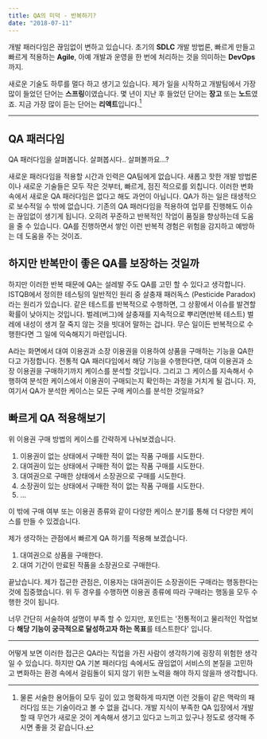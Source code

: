```yaml
---
title: QA의 미덕 - 반복하기?
date: "2018-07-11"
---
```


개발 패러다임은 끊임없이 변하고 있습니다. 초기의 **SDLC** 개발 방법론, 빠르게 만들고 빠르게 적용하는 **Agile**, 아예 개발과 운영을 한 번에 처리하는 것을 의미하는 **DevOps**까지. 

새로운 기술도 하루를 멀다 하고 생기고 있습니다. 제가 일을 시작하고 개발팀에서 가장 많이 들었던 단어는 **스프링**이였습니다. 몇 년이 지난 후 들었던 단어는 **장고** 또는 **노드**였죠. 지금 가장 많이 듣는 단어는 **리액트**입니다.[^1]

---

## QA 패러다임

QA 패러다임을 살펴봅니다.   살펴봅시다..   살펴볼까요...?

새로운 패러다임을 적용할 시간과 인력은 QA팀에게 없습니다. 새롭고 핫한 개발 방법론이나 새로운 기술들은 모두 작은 것부터, 빠르게, 점진 적으로를 외칩니다. 이러한 변화 속에서 새로운 QA 패러다임은 없다고 해도 과언이 아닙니다. QA가 하는 일은 태생적으로 보수적일 수 밖에 없습니다. 기존의 QA 패러다임을 적용하여 업무를 진행해도 이슈는 끊임없이 생기게 됩니다. 오히려 꾸준하고 반복적인 작업이 품질을 향상하는데 도움을 줄 수 있습니다. QA를 진행하면서 쌓인 이런 반복적 경험은 위험을 감지하고 예방하는 데 도움을 주는 것이죠. 

## 하지만 반복만이 좋은 QA를 보장하는 것일까

하지만 이러한 반복 때문에 QA는 설레발 주도 QA를 고민 할 수 있다고 생각합니다. ISTQB에서 정의한 테스팅의 일반적인 원리 중 살충재 패러독스 (Pesticide Paradox) 라는 원리가 있습니다. 같은 테스트를 반복적으로 수행하면, 그 상황에서 이슈를 발견할 확률이 낮아지는 것입니다. 벌레(버그)에 살충재를 지속적으로 뿌리면(반복 테스트) 벌레에 내성이 생겨 잘 죽지 않는 것을 빗대어 말하는 겁니다. 무슨 일이든 반복적으로 수행한다면 그 일에 익숙해지기 마련입니다.

A라는 화면에서 대여 이용권과 소장 이용권을 이용하여 상품을 구매하는 기능을 QA한다고 가정합니다. 전통적 QA 패러다임에서 해당 기능을 수행한다면, 대여 이용권과 소장 이용권을 구매하기까지 케이스를 분석할 것입니다. 그리고 그 케이스를 지속해서 수행하여 분석한 케이스에서 이용권이 구매되는지 확인하는 과정을 거치게 될 겁니다. 자, 여기서 QA가 분석한 케이스는 모든 구매 케이스를 분석한 것일까요?

## 빠르게 QA 적용해보기

위 이용권 구매 방법의 케이스를 간략하게 나눠보겠습니다.

  1. 이용권이 없는 상태에서 구매한 적이 없는 작품 구매를 시도한다.
  2. 대여권이 있는 상태에서 구매한 적이 없는 작품 구매를 시도한다.
  3. 대여권으로 구매한 상태에서 소장권으로 구매를 시도한다. 
  4. 소장권이 있는 상태에서 구매한 적이 없는 작품 구매를 시도한다.
  5. ...

이 밖에 구매 여부 또는 이용권 종류와 같이 다양한 케이스 분기를 통해 더 다양한 케이스를 만들 수 있겠습니다.

제가 생각하는 관점에서 빠르게 QA 하기를 적용해 보겠습니다.

  1. 대여권으로 상품을 구매한다.
  2. 대여 기간이 만료된 작품을 소장권으로 구매한다. 

끝났습니다. 제가 접근한 관점은, 이용자는 대여권이든 소장권이든 구매라는 행동한다는 것에 집중했습니다. 위 두 경우를 수행하면 이용권 종류에 따라 구매라는 행동을 모두 수행한 것이 됩니다. 

너무 간단히 서술하여 설명이 부족 할 수 있지만, 포인트는 '전통적이고 물리적인 작업보다 **해당 기능이 궁극적으로 달성하고자 하는 목표**를 테스트한다' 입니다. 

---

어떻게 보면 이러한 접근은 QA라는 직업을 가진 사람이 생각하기에 굉장히 위험한 생각일 수 있습니다. 하지만 QA 기본 패러다임 속에서도 끊임없이 서비스의 본질을 고민하고 변화하는 환경 속에서 걸림돌이 되지 않기 위한 노력을 해야 하지 않을까 생각합니다.

[^1]: 물론 서술한 용어들이 모두 깊이 있고 명확하게 따지면 이런 것들이 같은 맥락의 패러다임 또는 기술이라고 볼 수 없을 겁니다. 개발 지식이 부족한 QA 입장에서 개발 할 때 무언가 새로운 것이 계속해서 생기고 있다고 느끼고 있구나 정도로 생각해 주시면 좋을 것 같습니다.
